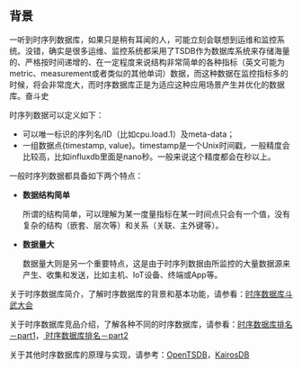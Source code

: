 ## 背景

一听到时序列数据库，如果只是稍有耳闻的人，可能立刻会联想到运维和监控系统。没错，确实是很多运维、监控系统都采用了TSDB作为数据库系统来存储海量的、严格按时间递增的、在一定程度来说结构非常简单的各种指标（英文可能为metric、measurement或者类似的其他单词）数据，而这种数据在监控指标多的时候，将会非常庞大，而时序数据库正是为适应这种应用场景产生并优化的数据库。奋斗史

时序列数据可以定义如下：

* 可以唯一标识的序列名/ID（比如cpu.load.1）及meta-data；
* 一组数据点{timestamp, value}。timestamp是一个Unix时间戳，一般精度会比较高，比如influxdb里面是nano秒。一般来说这个精度都会在秒以上。

一般时序列数据都具备如下两个特点：

* **数据结构简单**

  所谓的结构简单，可以理解为某一度量指标在某一时间点只会有一个值，没有复杂的结构（嵌套、层次等）和关系（关联、主外键等）。

* **数据量大**

  数据量大则是另一个重要特点，这是由于时序列数据由所监控的大量数据源来产生、收集和发送，比如主机、IoT设备、终端或App等。

关于时序数据库简介，了解时序数据库的背景和基本功能，请参看：[时序数据库斗武大会](http://liubin.org/blog/2016/02/18/tsdb-intro/)

关于时序数据库竞品介绍，了解各种不同的时序数据库，请参看：[时序数据库排名－part1](http://liubin.org/blog/2016/02/25/tsdb-list-part-1/)，[ 时序数据库排名－part2](http://liubin.org/blog/2016/03/01/tsdb-list-part-2/)

关于其他时序数据库的原理与实现，请参考：[OpenTSDB](http://liubin.org/blog/2016/03/05/tsdb-opentsdb/)，[KairosDB](http://liubin.org/blog/2016/03/12/tsdb-kairosdb/)


